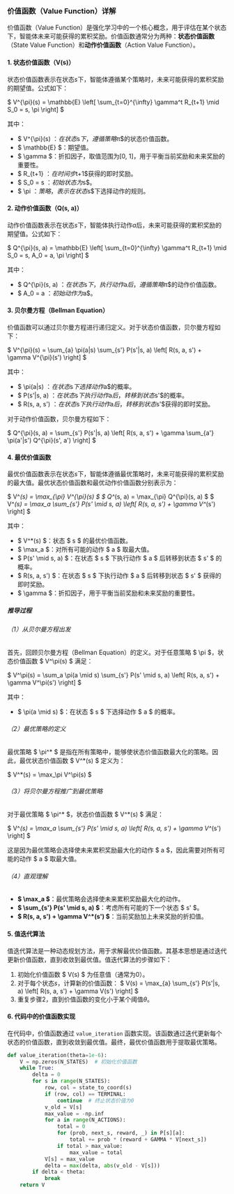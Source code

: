 ### 价值函数（Value Function）详解

价值函数（Value Function）是强化学习中的一个核心概念，用于评估在某个状态下，智能体未来可能获得的累积奖励。价值函数通常分为两种：**状态价值函数**（State Value Function）和**动作价值函数**（Action Value Function）。

#### 1. 状态价值函数（V(s)）

状态价值函数表示在状态$s$下，智能体遵循某个策略时，未来可能获得的累积奖励的期望值。公式如下：

$ V^{\pi}(s) = \mathbb{E} \left[ \sum_{t=0}^{\infty} \gamma^t R_{t+1} \mid S_0 = s, \pi \right] $

其中：
- $ V^{\pi}(s) $：在状态$s$下，遵循策略$π$的状态价值函数。
- $ \mathbb{E} $：期望值。
- $ \gamma $：折扣因子，取值范围为[0, 1]，用于平衡当前奖励和未来奖励的重要性。
- $ R_{t+1} $：在时间步$t+1$获得的即时奖励。
- $ S_0 = s $：初始状态为$s$。
- $ \pi $：策略，表示在状态$s$下选择动作的规则。

#### 2. 动作价值函数（Q(s, a)）

动作价值函数表示在状态$s$下，智能体执行动作$a$后，未来可能获得的累积奖励的期望值。公式如下：

$ Q^{\pi}(s, a) = \mathbb{E} \left[ \sum_{t=0}^{\infty} \gamma^t R_{t+1} \mid S_0 = s, A_0 = a, \pi \right] $

其中：
- $ Q^{\pi}(s, a) $：在状态$s$下，执行动作$a$后，遵循策略$π$的动作价值函数。
- $ A_0 = a $：初始动作为$a$。

#### 3. 贝尔曼方程（Bellman Equation）

价值函数可以通过贝尔曼方程进行递归定义。对于状态价值函数，贝尔曼方程如下：

$ V^{\pi}(s) = \sum_{a} \pi(a|s) \sum_{s'} P(s'|s, a) \left[ R(s, a, s') + \gamma V^{\pi}(s') \right] $

其中：
- $ \pi(a|s) $：在状态$s$下选择动作$a$的概率。
- $ P(s'|s, a) $：在状态$s$下执行动作$a$后，转移到状态$s'$的概率。
- $ R(s, a, s') $：在状态$s$下执行动作$a$后，转移到状态$s'$获得的即时奖励。

对于动作价值函数，贝尔曼方程如下：

$ Q^{\pi}(s, a) = \sum_{s'} P(s'|s, a) \left[ R(s, a, s') + \gamma \sum_{a'} \pi(a'|s') Q^{\pi}(s', a') \right] $

#### 4. 最优价值函数

最优价值函数表示在状态$s$下，智能体遵循最优策略时，未来可能获得的累积奖励的最大值。最优状态价值函数和最优动作价值函数分别表示为：

$ V^*(s) = \max_{\pi} V^{\pi}(s) $
$ Q^*(s, a) = \max_{\pi} Q^{\pi}(s, a) $
$
V^*(s) = \max_a \sum_{s'} P(s' \mid s, a) \left[ R(s, a, s') + \gamma V^*(s') \right]
$  

其中：
- $ V^*(s) $：状态 $ s $ 的最优价值函数。
- $ \max_a $：对所有可能的动作 $ a $ 取最大值。
- $ P(s' \mid s, a) $：在状态 $ s $ 下执行动作 $ a $ 后转移到状态 $ s' $ 的概率。
- $ R(s, a, s') $：在状态 $ s $ 下执行动作 $ a $ 后转移到状态 $ s' $ 获得的即时奖励。
- $ \gamma $：折扣因子，用于平衡当前奖励和未来奖励的重要性。

##### 推导过程

###### （1）从贝尔曼方程出发

首先，回顾贝尔曼方程（Bellman Equation）的定义。对于任意策略 $ \pi $，状态价值函数 $ V^\pi(s) $ 满足：

$
V^\pi(s) = \sum_a \pi(a \mid s) \sum_{s'} P(s' \mid s, a) \left[ R(s, a, s') + \gamma V^\pi(s') \right]
$

其中：
- $ \pi(a \mid s) $：在状态 $ s $ 下选择动作 $ a $ 的概率。

###### （2）最优策略的定义

最优策略 $ \pi^* $ 是指在所有策略中，能够使状态价值函数最大化的策略。因此，最优状态价值函数 $ V^*(s) $ 定义为：

$
V^*(s) = \max_\pi V^\pi(s)
$

###### （3）将贝尔曼方程推广到最优策略

对于最优策略 $ \pi^* $，状态价值函数 $ V^*(s) $ 满足：

$
V^*(s) = \max_a \sum_{s'} P(s' \mid s, a) \left[ R(s, a, s') + \gamma V^*(s') \right]
$

这是因为最优策略会选择使未来累积奖励最大化的动作 $ a $，因此需要对所有可能的动作 $ a $ 取最大值。

###### （4）直观理解

- **$ \max_a $**：最优策略会选择使未来累积奖励最大化的动作。
- **$ \sum_{s'} P(s' \mid s, a) $**：考虑所有可能的下一个状态 $ s' $。
- **$ R(s, a, s') + \gamma V^*(s') $**：当前奖励加上未来奖励的折扣值。




#### 5. 值迭代算法

值迭代算法是一种动态规划方法，用于求解最优价值函数。其基本思想是通过迭代更新价值函数，直到收敛到最优值。值迭代算法的步骤如下：

1. 初始化价值函数 $ V(s) $ 为任意值（通常为0）。
2. 对于每个状态$s$，计算新的价值函数：
   $ V(s) = \max_{a} \sum_{s'} P(s'|s, a) \left[ R(s, a, s') + \gamma V(s') \right] $
3. 重复步骤2，直到价值函数的变化小于某个阈值$θ$。

#### 6. 代码中的价值函数实现

在代码中，价值函数通过 `value_iteration` 函数实现。该函数通过迭代更新每个状态的价值函数，直到收敛到最优值。最终，最优价值函数用于提取最优策略。

```python
def value_iteration(theta=1e-6):
    V = np.zeros(N_STATES)  # 初始化价值函数
    while True:
        delta = 0
        for s in range(N_STATES):
            row, col = state_to_coord(s)
            if (row, col) == TERMINAL:
                continue  # 终止状态价值为0
            v_old = V[s]
            max_value = -np.inf
            for a in range(N_ACTIONS):
                total = 0
                for (prob, next_s, reward, _) in P[s][a]:
                    total += prob * (reward + GAMMA * V[next_s])
                if total > max_value:
                    max_value = total
            V[s] = max_value
            delta = max(delta, abs(v_old - V[s]))
        if delta < theta:
            break
    return V
```